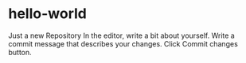 # hello-world
Just a new Repository
In the editor, write a bit about yourself.
Write a commit message that describes your changes.
Click Commit changes button.
